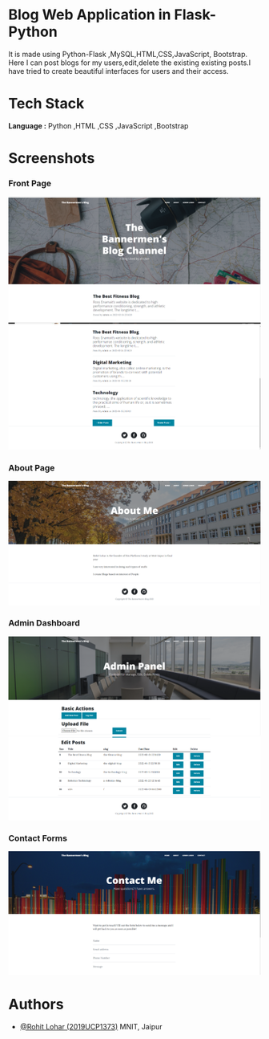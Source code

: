 
# Blog Web Application in Flask-Python

It is made using Python-Flask ,MySQL,HTML,CSS,JavaScript, Bootstrap. Here I can post blogs for my users,edit,delete the existing existing posts.I have tried to create beautiful interfaces for users and their access.
# Tech Stack

**Language :** Python ,HTML ,CSS ,JavaScript ,Bootstrap


# Screenshots
### Front Page
![front page](https://github.com/Dew-Drops/blog-web-app-flask/blob/main/1.png)
![front page](https://github.com/Dew-Drops/blog-web-app-flask/blob/main/2.png)
### About Page
![front page](https://github.com/Dew-Drops/blog-web-app-flask/blob/main/3.png)
### Admin Dashboard
![front page](https://github.com/Dew-Drops/blog-web-app-flask/blob/main/4.png)
![front page](https://github.com/Dew-Drops/blog-web-app-flask/blob/main/5.png)
### Contact Forms
![front page](https://github.com/Dew-Drops/blog-web-app-flask/blob/main/6.png)



# Authors
- [@Rohit Lohar (2019UCP1373)](https://www.linkedin.com/in/rohit-lohar-297627200/) MNIT, Jaipur
